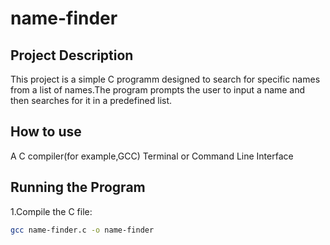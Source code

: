 # name-finder

## Project Description
This project is a simple C programm designed to search for specific names from a list of names.The program prompts the user to input a name and then searches for it in a predefined list.

## How to use 
 A C compiler(for example,GCC)
 Terminal or Command Line Interface 


## Running the Program 
1.Compile the C file:
```bash
gcc name-finder.c -o name-finder
